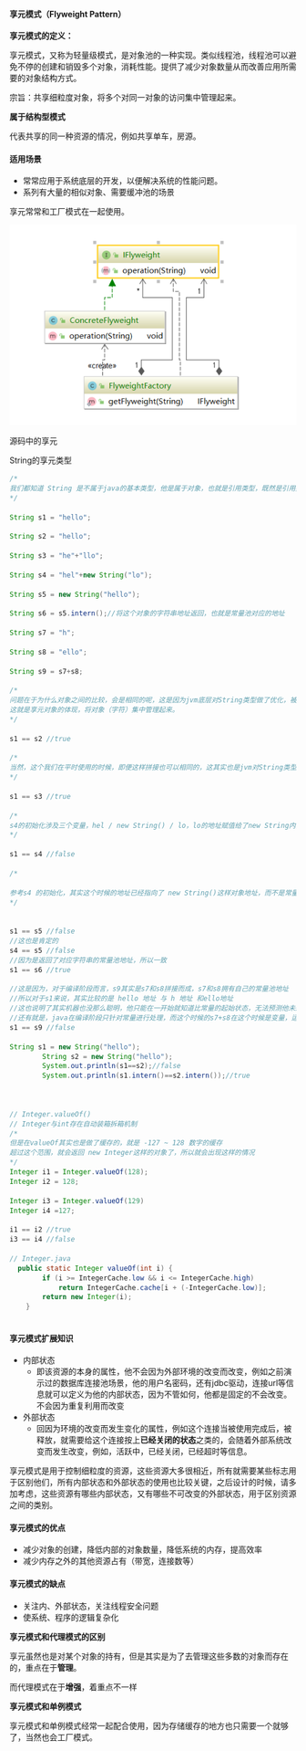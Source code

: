 #### 享元模式（Flyweight Pattern）

**享元模式的定义：**

享元模式，又称为轻量级模式，是对象池的一种实现。类似线程池，线程池可以避免不停的创建和销毁多个对象，消耗性能。提供了减少对象数量从而改善应用所需要的对象结构方式。

宗旨：共享细粒度对象，将多个对同一对象的访问集中管理起来。

**属于结构型模式**



代表共享的同一种资源的情况，例如共享单车，房源。



#### 适用场景

* 常常应用于系统底层的开发，以便解决系统的性能问题。
* 系列有大量的相似对象、需要缓冲池的场景

享元常常和工厂模式在一起使用。

![1595083898139](./img/1595083898139.png)

源码中的享元

String的享元类型

```java
/*
我们都知道 String 是不属于java的基本类型，他是属于对象，也就是引用类型，既然是引用类型，那么对象之间的比较就应该是地址的比较。
*/

String s1 = "hello";

String s2 = "hello";

String s3 = "he"+"llo";

String s4 = "hel"+new String("lo");

String s5 = new String("hello");

String s6 = s5.intern();//将这个对象的字符串地址返回，也就是常量池对应的地址

String s7 = "h";

String s8 = "ello";

String s9 = s7+s8;

/*
问题在于为什么对象之间的比较，会是相同的呢，这是因为jvm底层对String类型做了优化，被初始化的已经确定好的，“hello” 在编译阶段就可以初始化完毕，运行阶段进行赋值给s1，所有的常量都存放在常量池中，所有对于s2而言，他的对应的字符串，已经在常量池里面缓存好了，所有直接指向就可以了，所以他们其实同一个对象，自然相等。
这就是享元对象的体现，将对象（字符）集中管理起来。
*/

s1 == s2 //true

/*
当然，这个我们在平时使用的时候，即便这样拼接也可以相同的，这其实也是jvm对String类型的优化，因为这个常量(已经确定的变量)在编译器阶段就已经确定了，所有其实在编译阶段，这还是会编译成hello这样字符串。存入常量池
*/    
    
s1 == s3 //true

/*
s4的初始化涉及三个变量，hel / new String() / lo，lo的地址赋值给了new String内部的常量后，再次和hel进行了拼接，所以对象地址不再正确
*/

s1 == s4 //false

/*

参考s4 的初始化，其实这个时候的地址已经指向了 new String()这样对象地址，而不是常量池
*/


s1 == s5 //false
//这也是肯定的
s4 == s5 //false
//因为是返回了对应字符串的常量池地址，所以一致
s1 == s6 //true

//这是因为，对于编译阶段而言，s9其实是s7和s8拼接而成，s7和s8拥有自己的常量池地址
//所以对于s1来说，其实比较的是 hello 地址 与 h 地址 和ello地址
//这也说明了其实机器也没那么聪明，他只能在一开始就知道比常量的起始状态，无法预测他未来会是什么状态
//还有就是，java在编译阶段只针对常量进行处理，而这个时候的s7+s8在这个时候是变量，运行阶段处理。所以无法将他们拼接处理
s1 == s9 //false

String s1 = new String("hello");
        String s2 = new String("hello");
        System.out.println(s1==s2);//false
        System.out.println(s1.intern()==s2.intern());//true



// Integer.valueOf()
// Integer与int存在自动装箱拆箱机制
/*
但是在valueOf其实也是做了缓存的，就是 -127 ~ 128 数字的缓存
超过这个范围，就会返回 new Integer这样的对象了，所以就会出现这样的情况
*/
Integer i1 = Integer.valueOf(128);
Integer i2 = 128;

Integer i3 = Integer.valueOf(129)
Integer i4 =127;

i1 == i2 //true
i3 == i4 //false    
  
// Integer.java
  public static Integer valueOf(int i) {
        if (i >= IntegerCache.low && i <= IntegerCache.high)
            return IntegerCache.cache[i + (-IntegerCache.low)];
        return new Integer(i);
    }   
    
```

#### 享元模式扩展知识

* 内部状态
  * 即该资源的本身的属性，他不会因为外部环境的改变而改变，例如之前演示过的数据库连接池场景，他的用户名密码，还有jdbc驱动，连接url等信息就可以定义为他的内部状态，因为不管如何，他都是固定的不会改变。不会因为重复利用而改变
* 外部状态
  * 回因为环境的改变而发生变化的属性，例如这个连接当被使用完成后，被释放，就需要给这个连接按上**已经关闭的状态**之类的，会随着外部系统改变而发生改变，例如，活跃中，已经关闭，已经超时等信息。

享元模式是用于控制细粒度的资源，这些资源大多很相近，所有就需要某些标志用于区别他们，所有内部状态和外部状态的使用也比较关键，之后设计的时候，请多加考虑，这些资源有哪些内部状态，又有哪些不可改变的外部状态，用于区别资源之间的类别。



#### 享元模式的优点

* 减少对象的创建，降低内部的对象数量，降低系统的内存，提高效率
* 减少内存之外的其他资源占有（带宽，连接数等）

#### 享元模式的缺点

* 关注内、外部状态，关注线程安全问题
* 使系统、程序的逻辑复杂化



**享元模式和代理模式的区别**

享元虽然也是对某个对象的持有，但是其实是为了去管理这些多数的对象而存在的，重点在于**管理**。

而代理模式在于**增强**，着重点不一样

**享元模式和单例模式**

享元模式和单例模式经常一起配合使用，因为存储缓存的地方也只需要一个就够了，当然也会工厂模式。